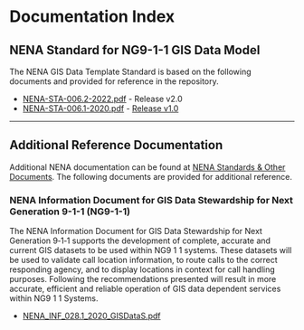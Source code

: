 # Documentation Index

## NENA Standard for NG9-1-1 GIS Data Model

The NENA GIS Data Template Standard is based on the following documents and 
provided for reference in the repository.

- [NENA-STA-006.2-2022.pdf](nena-sta-006.2-2022_ng9-1-1.pdf) - Release v2.0
- [NENA-STA-006.1-2020.pdf](nena-sta-006.1.1-2020_ng9-1-1.pdf) - [Release v1.0](https://github.com/NENA911/NG911GISDataModel/releases/tag/1.0.0)

---

## Additional Reference Documentation

Additional NENA documentation can be found at 
[NENA Standards & Other Documents](https://www.nena.org/general/custom.asp?page=standards). 
The following documents are provided for additional reference.

### NENA Information Document for GIS Data Stewardship for Next Generation 9-1-1 (NG9-1-1)

The NENA Information Document for GIS Data Stewardship for Next Generation 9‑1‑1 
supports the development of complete, accurate and current GIS datasets to be 
used within NG9 1 1 systems. These datasets will be used to validate call 
location information, to route calls to the correct responding agency, and to 
display locations in context for call handling purposes. Following the 
recommendations presented will result in more accurate, efficient and 
reliable operation of GIS data dependent services within NG9 1 1 Systems.

- [NENA_INF_028.1_2020_GISDataS.pdf](https://cdn.ymaws.com/www.nena.org/resource/resmgr/standards/NENA_INF_028.1_2020_GISDataS.pdf)